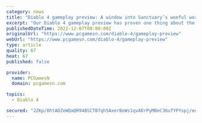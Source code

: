 ```yaml
---
category: news
title: "Diablo 4 gameplay preview: A window into Sanctuary’s woeful world"
excerpt: "Our Diablo 4 gameplay preview has proven one thing about the next chapter in Blizzard’s action RPG saga - Diablo is back, and it’s gore-geous ..."
publishedDateTime: 2022-12-07T08:00:00Z
originalUrl: "https://www.pcgamesn.com/diablo-4/gameplay-preview"
webUrl: "https://www.pcgamesn.com/diablo-4/gameplay-preview"
type: article
quality: 67
heat: 67
published: false

provider:
  name: PCGamesN
  domain: pcgamesn.com

topics:
  - Diablo 4

secured: "2ZKp/8htADZeWQaQR94BSCTBfqh5AxerBoWs1qvADrPyMBeC36uTYPYspj/euIE+BxI2cZ+ZbeDN0bF4MJNQPkP8kJaKj4uBhVWTo7TBmxfJJl71kBCH6y5qTMTmHOQhxGrsnXdqTV+ZnU86NWVRDqqi4n2hlNDfO1DwVciqis40PckI31nTC1Kwq0A9RVCnpyZcG9pXMlnRFeo3+CgsleJhMOOrHGTyiDCfLxy1zKDe6hrrPBx7YEggxESnFRhjbx5DoHP8VH0pIpagf1ZqiVv4NyY0bMiaxVxL3hiygSFhdZTENyJfO+G3GB0E+rEr88EG4Ew3Bgy9jOKRH6tr/u3YYvexRI6v/aduNFTV8bs=;wuQIxftj17/FCYmXc305xg=="
---
```


